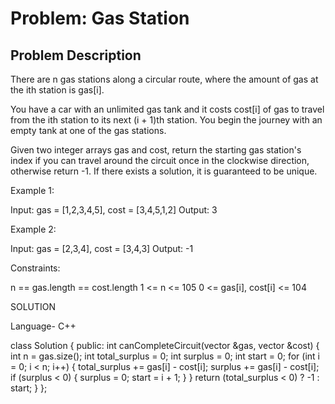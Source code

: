 # Problem: Gas Station

## Problem Description

There are n gas stations along a circular route, where the amount of gas at the ith station is gas[i].

You have a car with an unlimited gas tank and it costs cost[i] of gas to travel from the ith station to its next (i + 1)th station. You begin the journey with an empty tank at one of the gas stations.

Given two integer arrays gas and cost, return the starting gas station's index if you can travel around the circuit once in the clockwise direction, otherwise return -1. If there exists a solution, it is guaranteed to be unique.


Example 1:

Input: gas = [1,2,3,4,5], cost = [3,4,5,1,2]
Output: 3


Example 2:

Input: gas = [2,3,4], cost = [3,4,3]
Output: -1


Constraints:

n == gas.length == cost.length
1 <= n <= 105
0 <= gas[i], cost[i] <= 104

SOLUTION

Language- C++

class Solution
{
public:
    int canCompleteCircuit(vector<int> &gas, vector<int> &cost)
    {
        int n = gas.size();
        int total_surplus = 0;
        int surplus = 0;
        int start = 0;
        for (int i = 0; i < n; i++)
        {
            total_surplus += gas[i] - cost[i];
            surplus += gas[i] - cost[i];
            if (surplus < 0)
            {
                surplus = 0;
                start = i + 1;
            }
        }
        return (total_surplus < 0) ? -1 : start;
    }
};
